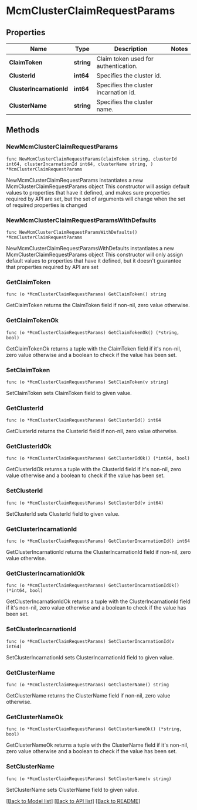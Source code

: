 # McmClusterClaimRequestParams

## Properties

Name | Type | Description | Notes
------------ | ------------- | ------------- | -------------
**ClaimToken** | **string** | Claim token used for authentication. | 
**ClusterId** | **int64** | Specifies the cluster id. | 
**ClusterIncarnationId** | **int64** | Specifies the cluster incarnation id. | 
**ClusterName** | **string** | Specifies the cluster name. | 

## Methods

### NewMcmClusterClaimRequestParams

`func NewMcmClusterClaimRequestParams(claimToken string, clusterId int64, clusterIncarnationId int64, clusterName string, ) *McmClusterClaimRequestParams`

NewMcmClusterClaimRequestParams instantiates a new McmClusterClaimRequestParams object
This constructor will assign default values to properties that have it defined,
and makes sure properties required by API are set, but the set of arguments
will change when the set of required properties is changed

### NewMcmClusterClaimRequestParamsWithDefaults

`func NewMcmClusterClaimRequestParamsWithDefaults() *McmClusterClaimRequestParams`

NewMcmClusterClaimRequestParamsWithDefaults instantiates a new McmClusterClaimRequestParams object
This constructor will only assign default values to properties that have it defined,
but it doesn't guarantee that properties required by API are set

### GetClaimToken

`func (o *McmClusterClaimRequestParams) GetClaimToken() string`

GetClaimToken returns the ClaimToken field if non-nil, zero value otherwise.

### GetClaimTokenOk

`func (o *McmClusterClaimRequestParams) GetClaimTokenOk() (*string, bool)`

GetClaimTokenOk returns a tuple with the ClaimToken field if it's non-nil, zero value otherwise
and a boolean to check if the value has been set.

### SetClaimToken

`func (o *McmClusterClaimRequestParams) SetClaimToken(v string)`

SetClaimToken sets ClaimToken field to given value.


### GetClusterId

`func (o *McmClusterClaimRequestParams) GetClusterId() int64`

GetClusterId returns the ClusterId field if non-nil, zero value otherwise.

### GetClusterIdOk

`func (o *McmClusterClaimRequestParams) GetClusterIdOk() (*int64, bool)`

GetClusterIdOk returns a tuple with the ClusterId field if it's non-nil, zero value otherwise
and a boolean to check if the value has been set.

### SetClusterId

`func (o *McmClusterClaimRequestParams) SetClusterId(v int64)`

SetClusterId sets ClusterId field to given value.


### GetClusterIncarnationId

`func (o *McmClusterClaimRequestParams) GetClusterIncarnationId() int64`

GetClusterIncarnationId returns the ClusterIncarnationId field if non-nil, zero value otherwise.

### GetClusterIncarnationIdOk

`func (o *McmClusterClaimRequestParams) GetClusterIncarnationIdOk() (*int64, bool)`

GetClusterIncarnationIdOk returns a tuple with the ClusterIncarnationId field if it's non-nil, zero value otherwise
and a boolean to check if the value has been set.

### SetClusterIncarnationId

`func (o *McmClusterClaimRequestParams) SetClusterIncarnationId(v int64)`

SetClusterIncarnationId sets ClusterIncarnationId field to given value.


### GetClusterName

`func (o *McmClusterClaimRequestParams) GetClusterName() string`

GetClusterName returns the ClusterName field if non-nil, zero value otherwise.

### GetClusterNameOk

`func (o *McmClusterClaimRequestParams) GetClusterNameOk() (*string, bool)`

GetClusterNameOk returns a tuple with the ClusterName field if it's non-nil, zero value otherwise
and a boolean to check if the value has been set.

### SetClusterName

`func (o *McmClusterClaimRequestParams) SetClusterName(v string)`

SetClusterName sets ClusterName field to given value.



[[Back to Model list]](../README.md#documentation-for-models) [[Back to API list]](../README.md#documentation-for-api-endpoints) [[Back to README]](../README.md)


